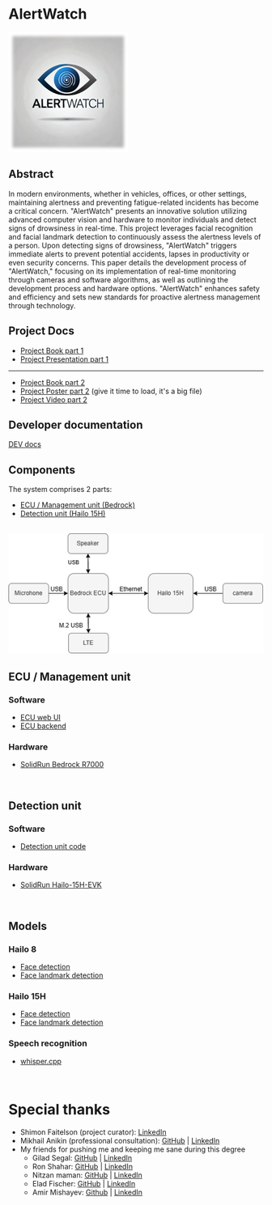 # AlertWatch
<img src="Capstone_Project_Docs/Banner.png" alt="AlertWatch Banner">

## Abstract
In modern environments, whether in vehicles, offices, or other settings, maintaining alertness and preventing fatigue-related incidents has become a critical concern. "AlertWatch" presents an innovative solution utilizing advanced computer vision and hardware to monitor individuals and detect signs of drowsiness in real-time. This project leverages facial recognition and facial landmark detection to continuously assess the alertness levels of a person. Upon detecting signs of drowsiness, "AlertWatch" triggers immediate alerts to prevent potential accidents, lapses in productivity or even security concerns. This paper details the development process of "AlertWatch," focusing on its implementation of real-time monitoring through cameras and software algorithms, as well as outlining the development process and hardware options. "AlertWatch" enhances safety and efficiency and sets new standards for proactive alertness management through technology.

## Project Docs
* [Project Book part 1](Capstone_Project_Docs/Part_1/AlertWatch_phase_A.docx)
* [Project Presentation part 1](Capstone_Project_Docs/Part_1/AlertWatch_phase_A.pptx)
---
* [Project Book part 2](Capstone_Project_Docs/Part_2/AlertWatch_phase_B.docx)
* [Project Poster part 2](Capstone_Project_Docs/Part_2/AlertWatch_phase_B.pdf) (give it time to load, it's a big file)
* [Project Video part 2](Capstone_Project_Docs/Part_2/AlertWatch_phase_B.mp4)


## Developer documentation 
[DEV docs](https://audiblemaple.github.io/AlertWatch/)

## Components
The system comprises 2 parts:
* [ECU / Management unit (Bedrock)](#ecu--management-unit)
* [Detection unit (Hailo 15H)](#detection-unit)
<br>
<img src="Capstone_Project_Docs/Part_2/Connection_Diagram.png" alt="AlertWatch Banner">


## ECU / Management unit
### Software
* [ECU web UI](ECU/server/frontend)
* [ECU backend](ECU/server)

### Hardware
* [SolidRun Bedrock R7000](https://www.solid-run.com/industrial-computers/bedrock-r7000-edgeai/)
<br>

## Detection unit
### Software
* [Detection unit code](Production/detector)

### Hardware
* [SolidRun Hailo-15H-EVK](https://www.solid-run.com/hailo-15-som/)
<br>

## Models
### Hailo 8
* [Face detection](Production/models)
* [Face landmark detection](Production/models)

### Hailo 15H
* [Face detection](Production/models)
* [Face landmark detection](Production/models)

### Speech recognition
* [whisper.cpp](https://github.com/ggerganov/whisper.cpp)

<br>

# Special thanks
* Shimon Faitelson (project curator): [LinkedIn ](https://il.linkedin.com/in/shimon-faitelson-22975813)
* Mikhail Anikin (professional consultation): [GitHub](https://github.com/anikinmd) | [LinkedIn ](https://www.linkedin.com/in/mikhail-anikin/)
* My friends for pushing me and keeping me sane during this degree
  * Gilad Segal:   [GitHub](https://github.com/gilseg10) | [LinkedIn ](https://www.linkedin.com/in/gilad-segal-4aa158267/)
  * Ron Shahar:    [GitHub](https://github.com/Seth7171) | [LinkedIn ](https://www.linkedin.com/in/ron-shahar7171/)
  * Nitzan maman:  [GitHub](https://github.com/NitsanMaman) | [LinkedIn ](https://www.linkedin.com/in/nitsan-maman-a6b35a139/)
  * Elad Fischer:  [GitHub](https://github.com/EladFis03) | [LinkedIn ](https://www.linkedin.com/in/elad-fisher-064101198/)
  * Amir Mishayev: [Github](https://github.com/amir3x0) | [LinkedIn](https://www.linkedin.com/in/amir-mishayev/)
